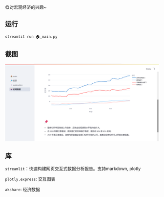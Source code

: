 😋对宏观经济的兴趣~

## 运行

`streamlit run 🏠_main.py`

## 截图

![image-20250606124002245](https://raw.githubusercontent.com/ddongzi/ddongzi.github.io/master/assets/images/image-20250606124002245.png)

## 库

`streamlit`：快速构建网页交互式数据分析报告。支持markdown, plotly

`plotly.express`: 交互图表

`akshare`: 经济数据
